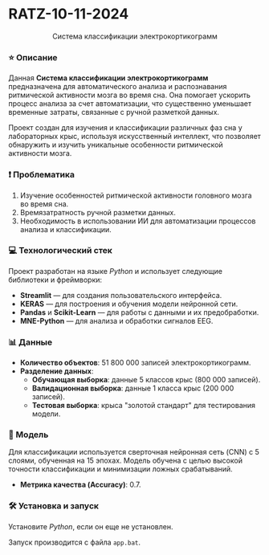 # RATZ-10-11-2024

<div align="center">Система классификации электрокортикограмм</div>

### ⭐ Описание

Данная **Система классификации электрокортикограмм** предназначена для автоматического анализа и распознавания ритмической активности мозга во время сна. Она помогает ускорить процесс анализа за счет автоматизации, что существенно уменьшает временные затраты, связанные с ручной разметкой данных.

Проект создан для изучения и классификации различных фаз сна у лабораторных крыс, используя искусственный интеллект, что позволяет обнаружить и изучить уникальные особенности ритмической активности мозга.

### ❗ Проблематика

1. Изучение особенностей ритмической активности головного мозга во время сна.
2. Времязатратность ручной разметки данных.
3. Необходимость в использовании ИИ для автоматизации процессов анализа и классификации.

### 💻 Технологический стек

Проект разработан на языке *Python* и использует следующие библиотеки и фреймворки:
- **Streamlit** — для создания пользовательского интерфейса.
- **KERAS** — для построения и обучения модели нейронной сети.
- **Pandas** и **Scikit-Learn** — для работы с данными и их предобработки.
- **MNE-Python** — для анализа и обработки сигналов EEG.

### 📊 Данные

- **Количество объектов**: 51 800 000 записей электрокортикограмм.
- **Разделение данных**:
  - **Обучающая выборка**: данные 5 классов крыс (800 000 записей).
  - **Валидационная выборка**: данные 1 класса крыс (200 000 записей).
  - **Тестовая выборка**: крыса "золотой стандарт" для тестирования модели.
  
### 🤖 Модель

Для классификации используется сверточная нейронная сеть (CNN) с 5 слоями, обученная на 15 эпохах. Модель обучена с целью высокой точности классификации и минимизации ложных срабатываний.

- **Метрика качества (Accuracy)**: 0.7.

### 🛠️ Установка и запуск

Установите *Python*, если он еще не установлен.

Запуск производится с файла `app.bat`.
